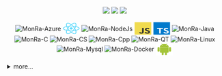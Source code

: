 <!--Hello
<h2><img src="https://emojis.slackmojis.com/emojis/images/1531849430/4246/blob-sunglasses.gif?1531849430" width="30"/> Hi 👋 , I'm MonRá! <img src="https://media.giphy.com/media/12oufCB0MyZ1Go/giphy.gif" width="50"></h2>
-->

<div>
  </p>
  <div align="center">
   <a href="https://www.facebook.com/ramon.chaib" target="_blank"><img src="https://img.shields.io/badge/-Facebook-%230077B5?style=for-the-badge&logo=facebook&logoColor=white" target="_blank"></a> 
  <a href="https://www.instagram.com/monrapps/" target="_blank"><img src="https://img.shields.io/badge/-Instagram-%23E4405F?style=for-the-badge&logo=instagram&logoColor=white" target="_blank"></a>
  <a href="https://www.linkedin.com/in/ramon-chaib-27007635/" target="_blank"><img src="https://img.shields.io/badge/-LinkedIn-%230077B5?style=for-the-badge&logo=linkedin&logoColor=white" target="_blank"></a>   
</div>
  
 <div style="display: inline_block" align="center"><br>
  <img align="center" alt="MonRa-Azure" height="30" width="40" src="https://cdn.jsdelivr.net/gh/devicons/devicon/icons/azure/azure-original.svg">
  <img align="center" alt="MonRa-React" height="30" width="40" src="https://raw.githubusercontent.com/devicons/devicon/master/icons/react/react-original.svg">
  <img align="center" alt="MonRa-NodeJs" height="30" width="40" src="https://cdn.jsdelivr.net/gh/devicons/devicon/icons/nodejs/nodejs-original.svg">
  <img align="center" alt="MonRa-Js" height="30" width="40" src="https://raw.githubusercontent.com/devicons/devicon/master/icons/javascript/javascript-original.svg">     <img align="center" alt="MonRa-Ts" height="30" width="40" src="https://raw.githubusercontent.com/devicons/devicon/master/icons/typescript/typescript-original.svg">
  <img align="center" alt="MonRa-Java" height="30" width="40" src="https://cdn.jsdelivr.net/gh/devicons/devicon/icons/java/java-original.svg">
  <img align="center" alt="MonRa-C" height="30" width="40" src="https://cdn.jsdelivr.net/gh/devicons/devicon/icons/c/c-original.svg">
  <img align="center" alt="MonRa-CS" height="30" width="40" src="https://cdn.jsdelivr.net/gh/devicons/devicon/icons/csharp/csharp-original.svg">
  <img align="center" alt="MonRa-Cpp" height="30" width="40" src="https://cdn.jsdelivr.net/gh/devicons/devicon/icons/cplusplus/cplusplus-original.svg">
  <img align="center" alt="MonRa-QT" height="30" width="40" src="https://cdn.jsdelivr.net/gh/devicons/devicon/icons/qt/qt-original.svg">
  <img align="center" alt="MonRa-Linux" height="30" width="40" src="https://cdn.jsdelivr.net/gh/devicons/devicon/icons/linux/linux-original.svg">
  <img align="center" alt="MonRa-Mysql" height="30" width="40" src="https://cdn.jsdelivr.net/gh/devicons/devicon/icons/mysql/mysql-original.svg">
  <img align="center" alt="MonRa-Docker" height="30" width="40" src="https://cdn.jsdelivr.net/gh/devicons/devicon/icons/docker/docker-original.svg">  
  <img align="center" alt="MonRa-Android" height="30" width="40" src="https://github.com/devicons/devicon/blob/master/icons/android/android-original.svg">
  
</div>
</a>

</br>
<!--
[![github activity graph](https://activity-graph.herokuapp.com/graph?username=monrapps&theme=chartreuse-dark)](https://github.com/monrapps/)
-->
<div>
<details>
      <summary>more...</summary>
      
<!--
### <img src="https://media.giphy.com/media/VgCDAzcKvsR6OM0uWg/giphy.gif" width="50"> A little more about me...  

```javascript
const monra = {
    pronouns: "He" | "Him",
    code: ["any"],
    askMeAbout: ["any"],
    technologies: {
        backEnd: {
            js: ["any"],
        },
        mobileApp: {
            native: ["Android Development"]
        },
        devOps: ["AWS", "Docker🐳", "Route53", "Nginx"],
        databases: ["mongo", "MySql", "sqlite"],
        misc: ["Firebase", "Socket.IO", "selenium", "open-cv", "php", "SuiteApp"]
    },
    architecture: ["Serverless Architecture", "Progressive web applications", "Single page applications"],
    currentFocus: "Building Robots to ease opertations",
    funFact: "There are two ways to write error-free programs; only the third one works"
};
```
-->

---
<!--START_SECTION:waka-->
![Code Time](http://img.shields.io/badge/Code%20Time-559%20hrs%2043%20mins-blue)

![Profile Views](http://img.shields.io/badge/Profile%20Views-0-blue)

![Lines of code](https://img.shields.io/badge/From%20Hello%20World%20I%27ve%20Written-3.0%20million%20lines%20of%20code-blue)

**🐱 My GitHub Data** 

> 📦 35.8 kB Used in GitHub's Storage 
 > 
> 🚫 Not Opted to Hire
 > 
> 📜 24 Public Repositories 
 > 
> 🔑 17 Private Repositories 
 > 
**I'm an Early 🐤** 

```text
🌞 Morning                7774 commits        █████████░░░░░░░░░░░░░░░░   35.31 % 
🌆 Daytime                10144 commits       ████████████░░░░░░░░░░░░░   46.07 % 
🌃 Evening                3389 commits        ████░░░░░░░░░░░░░░░░░░░░░   15.39 % 
🌙 Night                  710 commits         █░░░░░░░░░░░░░░░░░░░░░░░░   03.22 % 
```
📅 **I'm Most Productive on Thursday** 

```text
Monday                   4075 commits        █████░░░░░░░░░░░░░░░░░░░░   18.51 % 
Tuesday                  4155 commits        █████░░░░░░░░░░░░░░░░░░░░   18.87 % 
Wednesday                4232 commits        █████░░░░░░░░░░░░░░░░░░░░   19.22 % 
Thursday                 4674 commits        █████░░░░░░░░░░░░░░░░░░░░   21.23 % 
Friday                   2943 commits        ███░░░░░░░░░░░░░░░░░░░░░░   13.37 % 
Saturday                 1160 commits        █░░░░░░░░░░░░░░░░░░░░░░░░   05.27 % 
Sunday                   778 commits         █░░░░░░░░░░░░░░░░░░░░░░░░   03.53 % 
```


📊 **This Week I Spent My Time On** 

```text
🕑︎ Time Zone: America/Sao_Paulo

💬 Programming Languages: 
TypeScript               8 hrs 20 mins       █████████████████████░░░░   84.53 % 
Markdown                 43 mins             ██░░░░░░░░░░░░░░░░░░░░░░░   07.38 % 
JSON                     28 mins             █░░░░░░░░░░░░░░░░░░░░░░░░   04.83 % 
YAML                     6 mins              ░░░░░░░░░░░░░░░░░░░░░░░░░   01.10 % 
Bash                     6 mins              ░░░░░░░░░░░░░░░░░░░░░░░░░   01.03 % 

🔥 Editors: 
VS Code                  9 hrs 52 mins       █████████████████████████   100.00 % 

🐱‍💻 Projects: 
wlm-backend              8 hrs 54 mins       ███████████████████████░░   90.24 % 
Markdown                 43 mins             ██░░░░░░░░░░░░░░░░░░░░░░░   07.42 % 
wlm-infra                12 mins             █░░░░░░░░░░░░░░░░░░░░░░░░   02.19 % 
wlm-frontend             0 secs              ░░░░░░░░░░░░░░░░░░░░░░░░░   00.15 % 

💻 Operating System: 
Linux                    9 hrs 8 mins        ███████████████████████░░   92.58 % 
Windows                  43 mins             ██░░░░░░░░░░░░░░░░░░░░░░░   07.42 % 
```

**I Mostly Code in C++** 

```text
C++                      8 repos             ████░░░░░░░░░░░░░░░░░░░░░   16.33 % 
C                        8 repos             ████░░░░░░░░░░░░░░░░░░░░░   16.33 % 
TypeScript               4 repos             ██░░░░░░░░░░░░░░░░░░░░░░░   08.16 % 
HTML                     3 repos             ██░░░░░░░░░░░░░░░░░░░░░░░   06.12 % 
MQL5                     2 repos             █░░░░░░░░░░░░░░░░░░░░░░░░   04.08 % 
```



**Timeline**

![Lines of Code chart](https://raw.githubusercontent.com/monrapps/monrapps/master/assets/bar_graph.png)


 Last Updated on 18/04/2024 06:19:36 UTC
<!--END_SECTION:waka-->
